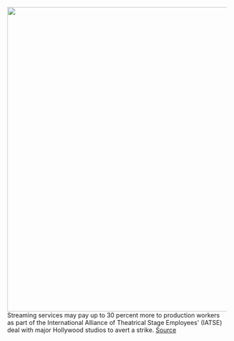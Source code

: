 <img src='https://cdn.vox-cdn.com/thumbor/nvhbXp6fU3wa6pMhPqGFwhgozIA=/0x0:6720x4480/1200x800/filters:focal(4546x1350:5620x2424)/cdn.vox-cdn.com/uploads/chorus_image/image/70018879/1235538479.0.jpg' width='700px' /><br/>
Streaming services may pay up to 30 percent more to production workers as part of the International Alliance of Theatrical Stage Employees' (IATSE) deal with major Hollywood studios to avert a strike.
<a href='https://www.theverge.com/2021/10/19/22735892/iatses-tentative-basic-agreement-streaming-pay'> Source <a/>